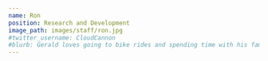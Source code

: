 ```yaml
---
name: Ron
position: Research and Development
image_path: images/staff/ron.jpg
#twitter_username: CloudCannon
#blurb: Gerald loves going to bike rides and spending time with his family.
---
```

